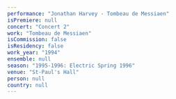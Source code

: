 ```yaml
---
performance: "Jonathan Harvey - Tombeau de Messiaen"
isPremiere: null
concert: "Concert 2"
work: "Tombeau de Messiaen"
isCommission: false
isResidency: false
work_year: "1994"
ensemble: null
season: "1995-1996: Electric Spring 1996"
venue: "St-Paul's Hall"
person: null
country: null
---
```


